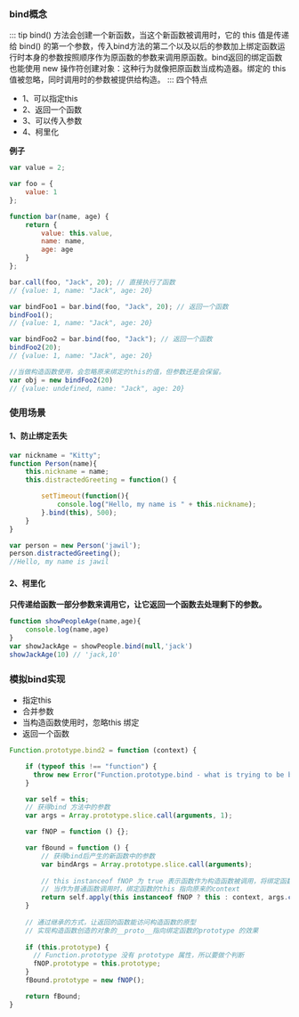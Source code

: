 ### bind概念
::: tip
bind() 方法会创建一个新函数，当这个新函数被调用时，它的 this 值是传递给 bind() 的第一个参数，传入bind方法的第二个以及以后的参数加上绑定函数运行时本身的参数按照顺序作为原函数的参数来调用原函数。bind返回的绑定函数也能使用 new 操作符创建对象：这种行为就像把原函数当成构造器。绑定的 this 值被忽略，同时调用时的参数被提供给构造。
:::
四个特点
- 1、可以指定this
- 2、返回一个函数
- 3、可以传入参数
- 4、柯里化

**例子**
```js
var value = 2;

var foo = {
    value: 1
};

function bar(name, age) {
    return {
        value: this.value,
        name: name,
        age: age
    }
};

bar.call(foo, "Jack", 20); // 直接执行了函数
// {value: 1, name: "Jack", age: 20}

var bindFoo1 = bar.bind(foo, "Jack", 20); // 返回一个函数
bindFoo1();
// {value: 1, name: "Jack", age: 20}

var bindFoo2 = bar.bind(foo, "Jack"); // 返回一个函数
bindFoo2(20);
// {value: 1, name: "Jack", age: 20}

//当做构造函数使用，会忽略原来绑定的this的值，但参数还是会保留。
var obj = new bindFoo2(20)
// {value: undefined, name: "Jack", age: 20}
```

### 使用场景
#### 1、防止绑定丢失
```js
var nickname = "Kitty";
function Person(name){
    this.nickname = name;
    this.distractedGreeting = function() {

        setTimeout(function(){
            console.log("Hello, my name is " + this.nickname);
        }.bind(this), 500);
    }
}

var person = new Person('jawil');
person.distractedGreeting();
//Hello, my name is jawil
```

#### 2、柯里化
**只传递给函数一部分参数来调用它，让它返回一个函数去处理剩下的参数。**
```js
function showPeopleAge(name,age){
    console.log(name,age)
}
var showJackAge = showPeople.bind(null,'jack')
showJackAge(10) // 'jack,10'
```

### 模拟bind实现
- 指定this
- 合并参数
- 当构造函数使用时，忽略this 绑定
- 返回一个函数

```js
Function.prototype.bind2 = function (context) {

    if (typeof this !== "function") {
      throw new Error("Function.prototype.bind - what is trying to be bound is not callable");
    }

    var self = this;
    // 获得bind 方法中的参数
    var args = Array.prototype.slice.call(arguments, 1);

    var fNOP = function () {};

    var fBound = function () {
        // 获得bind后产生的新函数中的参数
        var bindArgs = Array.prototype.slice.call(arguments);
        
        // this instanceof fNOP 为 true 表示函数作为构造函数被调用，将绑定函数的this执行构造函数的this。
        // 当作为普通函数调用时，绑定函数的this 指向原来的context
        return self.apply(this instanceof fNOP ? this : context, args.concat(bindArgs));
    }
    
    // 通过继承的方式，让返回的函数能访问构造函数的原型
    // 实现构造函数创造的对象的__proto__指向绑定函数的prototype 的效果
    
    if (this.prototype) {
      // Function.prototype 没有 prototype 属性，所以要做个判断
      fNOP.prototype = this.prototype; 
    }
    fBound.prototype = new fNOP();

    return fBound;
}
```